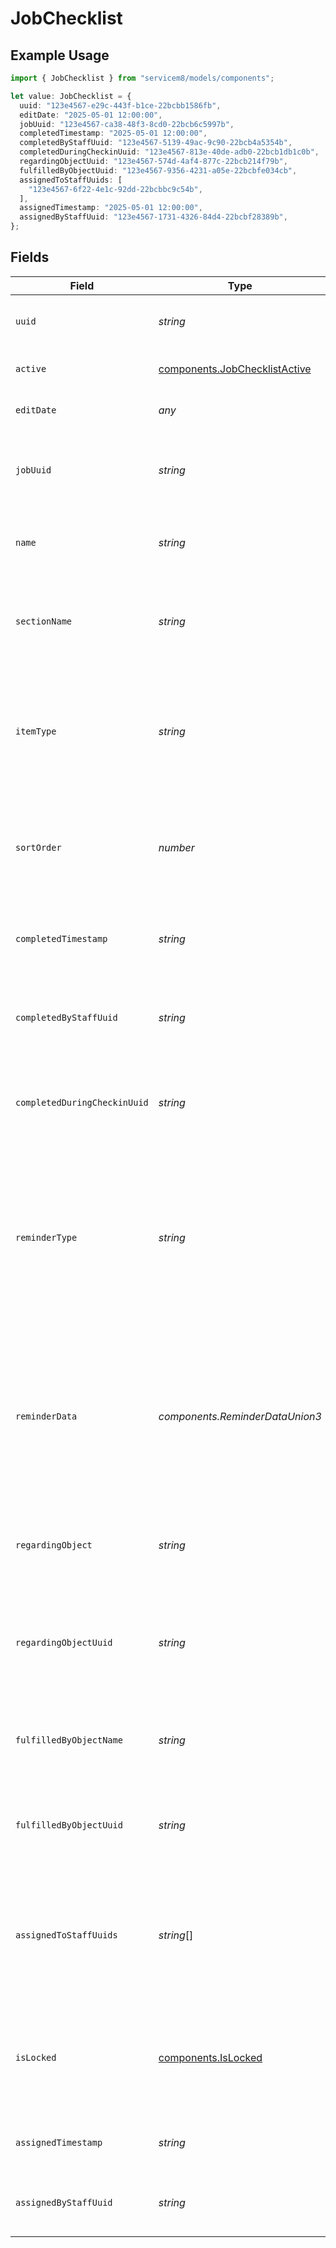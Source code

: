 # JobChecklist

## Example Usage

```typescript
import { JobChecklist } from "servicem8/models/components";

let value: JobChecklist = {
  uuid: "123e4567-e29c-443f-b1ce-22bcbb1586fb",
  editDate: "2025-05-01 12:00:00",
  jobUuid: "123e4567-ca38-48f3-8cd0-22bcb6c5997b",
  completedTimestamp: "2025-05-01 12:00:00",
  completedByStaffUuid: "123e4567-5139-49ac-9c90-22bcb4a5354b",
  completedDuringCheckinUuid: "123e4567-813e-40de-adb0-22bcb1db1c0b",
  regardingObjectUuid: "123e4567-574d-4af4-877c-22bcb214f79b",
  fulfilledByObjectUuid: "123e4567-9356-4231-a05e-22bcbfe034cb",
  assignedToStaffUuids: [
    "123e4567-6f22-4e1c-92dd-22bcbbc9c54b",
  ],
  assignedTimestamp: "2025-05-01 12:00:00",
  assignedByStaffUuid: "123e4567-1731-4326-84d4-22bcbf28389b",
};
```

## Fields

| Field                                                                                                                                                                                                                                                                                  | Type                                                                                                                                                                                                                                                                                   | Required                                                                                                                                                                                                                                                                               | Description                                                                                                                                                                                                                                                                            | Example                                                                                                                                                                                                                                                                                |
| -------------------------------------------------------------------------------------------------------------------------------------------------------------------------------------------------------------------------------------------------------------------------------------- | -------------------------------------------------------------------------------------------------------------------------------------------------------------------------------------------------------------------------------------------------------------------------------------- | -------------------------------------------------------------------------------------------------------------------------------------------------------------------------------------------------------------------------------------------------------------------------------------- | -------------------------------------------------------------------------------------------------------------------------------------------------------------------------------------------------------------------------------------------------------------------------------------- | -------------------------------------------------------------------------------------------------------------------------------------------------------------------------------------------------------------------------------------------------------------------------------------- |
| `uuid`                                                                                                                                                                                                                                                                                 | *string*                                                                                                                                                                                                                                                                               | :heavy_minus_sign:                                                                                                                                                                                                                                                                     | Unique identifier for this record                                                                                                                                                                                                                                                      | 123e4567-e29c-443f-b1ce-22bcbb1586fb                                                                                                                                                                                                                                                   |
| `active`                                                                                                                                                                                                                                                                               | [components.JobChecklistActive](../../models/components/jobchecklistactive.md)                                                                                                                                                                                                         | :heavy_minus_sign:                                                                                                                                                                                                                                                                     | Record active/deleted flag.  Valid values are [0,1]                                                                                                                                                                                                                                    |                                                                                                                                                                                                                                                                                        |
| `editDate`                                                                                                                                                                                                                                                                             | *any*                                                                                                                                                                                                                                                                                  | :heavy_minus_sign:                                                                                                                                                                                                                                                                     | Timestamp at which record was last modified                                                                                                                                                                                                                                            | 2025-05-01 12:00:00                                                                                                                                                                                                                                                                    |
| `jobUuid`                                                                                                                                                                                                                                                                              | *string*                                                                                                                                                                                                                                                                               | :heavy_minus_sign:                                                                                                                                                                                                                                                                     | UUID of the job this checklist item belongs to. This links the checklist item to a specific job in the system.                                                                                                                                                                         | 123e4567-ca38-48f3-8cd0-22bcb6c5997b                                                                                                                                                                                                                                                   |
| `name`                                                                                                                                                                                                                                                                                 | *string*                                                                                                                                                                                                                                                                               | :heavy_minus_sign:                                                                                                                                                                                                                                                                     | The name or description of the checklist item. This is displayed to users in the mobile app and web interface.                                                                                                                                                                         |                                                                                                                                                                                                                                                                                        |
| `sectionName`                                                                                                                                                                                                                                                                          | *string*                                                                                                                                                                                                                                                                               | :heavy_minus_sign:                                                                                                                                                                                                                                                                     | The section or category name under which this checklist item is grouped. This helps organize related checklist items together.                                                                                                                                                         |                                                                                                                                                                                                                                                                                        |
| `itemType`                                                                                                                                                                                                                                                                             | *string*                                                                                                                                                                                                                                                                               | :heavy_minus_sign:                                                                                                                                                                                                                                                                     | The type of checklist item. Valid values are: 'Todo', 'Asset', 'Photo', 'Form', and 'Document'. Defaults to 'Todo' if not specified. This determines the functionality and appearance of the checklist item.                                                                           |                                                                                                                                                                                                                                                                                        |
| `sortOrder`                                                                                                                                                                                                                                                                            | *number*                                                                                                                                                                                                                                                                               | :heavy_minus_sign:                                                                                                                                                                                                                                                                     | A numeric value determining the order in which checklist items appear in the user interface. Lower values appear first. Used to customize the display sequence of items.                                                                                                               |                                                                                                                                                                                                                                                                                        |
| `completedTimestamp`                                                                                                                                                                                                                                                                   | *string*                                                                                                                                                                                                                                                                               | :heavy_minus_sign:                                                                                                                                                                                                                                                                     | The date and time when the checklist item was marked as completed. Empty or '0000-00-00 00:00:00' indicates the item is not completed.                                                                                                                                                 | 2025-05-01 12:00:00                                                                                                                                                                                                                                                                    |
| `completedByStaffUuid`                                                                                                                                                                                                                                                                 | *string*                                                                                                                                                                                                                                                                               | :heavy_minus_sign:                                                                                                                                                                                                                                                                     | UUID of the staff member who completed this checklist item. References a Staff object. Empty if the item is not completed.                                                                                                                                                             | 123e4567-5139-49ac-9c90-22bcb4a5354b                                                                                                                                                                                                                                                   |
| `completedDuringCheckinUuid`                                                                                                                                                                                                                                                           | *string*                                                                                                                                                                                                                                                                               | :heavy_minus_sign:                                                                                                                                                                                                                                                                     | UUID of the job check-in during which this checklist item was completed. This links the checklist completion to a specific check-in event in the job history.                                                                                                                          | 123e4567-813e-40de-adb0-22bcb1db1c0b                                                                                                                                                                                                                                                   |
| `reminderType`                                                                                                                                                                                                                                                                         | *string*                                                                                                                                                                                                                                                                               | :heavy_minus_sign:                                                                                                                                                                                                                                                                     | The type of reminder associated with this checklist item. Valid values are: '' (no reminder), 'CHECK_IN', 'NAVIGATE', 'CHECK_OUT', 'ABSOLUTE_DATETIME', or 'RELATIVE_DATETIME'. Determines when the system will remind users about this checklist item.                                |                                                                                                                                                                                                                                                                                        |
| `reminderData`                                                                                                                                                                                                                                                                         | *components.ReminderDataUnion3*                                                                                                                                                                                                                                                        | :heavy_minus_sign:                                                                                                                                                                                                                                                                     | JSON data containing additional information for the reminder. Format depends on the reminder_type. For ABSOLUTE_DATETIME, includes 'absoluteDateTime'. For RELATIVE_DATETIME, includes 'relativeDateTime' with 'baseDate', 'unit', and 'quantity'. Exposed via API as 'reminder_data'. |                                                                                                                                                                                                                                                                                        |
| `regardingObject`                                                                                                                                                                                                                                                                      | *string*                                                                                                                                                                                                                                                                               | :heavy_minus_sign:                                                                                                                                                                                                                                                                     | The type of object which this checklist item is related to. For example, for Form checklists, this will be 'Form'.                                                                                                                                                                     |                                                                                                                                                                                                                                                                                        |
| `regardingObjectUuid`                                                                                                                                                                                                                                                                  | *string*                                                                                                                                                                                                                                                                               | :heavy_minus_sign:                                                                                                                                                                                                                                                                     | The UUID of the object which this checklists item is related to. For example, for Form checklists, this is the UUID of the Form that must be completed to complete the checklist item.                                                                                                 | 123e4567-574d-4af4-877c-22bcb214f79b                                                                                                                                                                                                                                                   |
| `fulfilledByObjectName`                                                                                                                                                                                                                                                                | *string*                                                                                                                                                                                                                                                                               | :heavy_minus_sign:                                                                                                                                                                                                                                                                     | The type of object which completes this checklist item. For example, for Form checklists, this will be 'FormResponse'.                                                                                                                                                                 |                                                                                                                                                                                                                                                                                        |
| `fulfilledByObjectUuid`                                                                                                                                                                                                                                                                | *string*                                                                                                                                                                                                                                                                               | :heavy_minus_sign:                                                                                                                                                                                                                                                                     | The UUID of the object which completes this checklist item. For example, for Form checklists, this references the UUID of a FormResponse record.                                                                                                                                       | 123e4567-9356-4231-a05e-22bcbfe034cb                                                                                                                                                                                                                                                   |
| `assignedToStaffUuids`                                                                                                                                                                                                                                                                 | *string*[]                                                                                                                                                                                                                                                                             | :heavy_minus_sign:                                                                                                                                                                                                                                                                     | JSON array of staff UUIDs to whom this checklist item is assigned. Determines which staff members are responsible for completing this checklist item. Currently limited to a maximum of 1 staff member.                                                                                | 123e4567-6f22-4e1c-92dd-22bcbbc9c54b                                                                                                                                                                                                                                                   |
| `isLocked`                                                                                                                                                                                                                                                                             | [components.IsLocked](../../models/components/islocked.md)                                                                                                                                                                                                                             | :heavy_minus_sign:                                                                                                                                                                                                                                                                     | If this checklist item is locked (read-only) and cannot be modified. This is set by the system when the checklist item is created from a Task or Network Request. (Read only).  Valid values are [0,1]                                                                                 |                                                                                                                                                                                                                                                                                        |
| `assignedTimestamp`                                                                                                                                                                                                                                                                    | *string*                                                                                                                                                                                                                                                                               | :heavy_minus_sign:                                                                                                                                                                                                                                                                     | The timestamp when the checklist item was assigned to the staff member. (Read only)                                                                                                                                                                                                    | 2025-05-01 12:00:00                                                                                                                                                                                                                                                                    |
| `assignedByStaffUuid`                                                                                                                                                                                                                                                                  | *string*                                                                                                                                                                                                                                                                               | :heavy_minus_sign:                                                                                                                                                                                                                                                                     | The UUID of the staff member who assigned the checklist item to the staff member. (Read only)                                                                                                                                                                                          | 123e4567-1731-4326-84d4-22bcbf28389b                                                                                                                                                                                                                                                   |